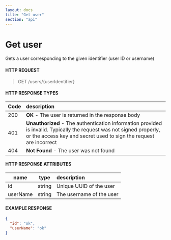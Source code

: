 ```yaml
---
layout: docs
title: "Get user"
section: "api"
---
```


# Get user

Gets a user corresponding to the given identifier (user ID or username)

#### HTTP REQUEST

> GET /users/{userIdentifier}

#### HTTP RESPONSE TYPES

Code          | description |
 ------------ | :---------- |
200           | **OK** - The user is returned in the response body |
401           | **Unauthorized** - The authentication information provided is invalid.  Typically the request was not signed properly, or the access key and secret used to sign the request are incorrect |
404           | **Not Found** - The user was not found |

#### HTTP RESPONSE ATTRIBUTES

name          | type   | description                                                                |
 ------------ |--------|:---------------------------------------------------------------------------|
id            | string | Unique UUID of the user                                                    |
userName      | string | The username of the user                                                   |
#### EXAMPLE RESPONSE

```json
{
  "id": "ok",
  "userName": "ok"
}
```
